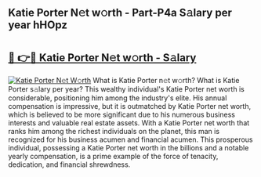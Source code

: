 ## Katie Porter N𝚎t w𝚘rth - Part-P4a S𝚊lary per year hHOpz

# <h2><a href="http://gc2208.nevu.top/?p=Katie+Porter">🔗 👉🔴 Katie Porter N𝚎t w𝚘rth - S𝚊lary</a></h2>

[![Katie Porter N𝚎t W𝚘rth](https://i.imgur.com/Oavwk0R.jpeg)](http://gc2208.nevu.top/?p=Katie+Porter)
What is Katie Porter n𝚎t w𝚘rth? What is Katie Porter s𝚊lary per year?
This wealthy individual's Katie Porter net worth is considerable, positioning him among the industry's elite. His annual compensation is impressive, but it is outmatched by Katie Porter net worth, which is believed to be more significant due to his numerous business interests and valuable real estate assets. With a Katie Porter net worth that ranks him among the richest individuals on the planet, this man is recognized for his business acumen and financial acumen. This prosperous individual, possessing a Katie Porter net worth in the billions and a notable yearly compensation, is a prime example of the force of tenacity, dedication, and financial shrewdness.
